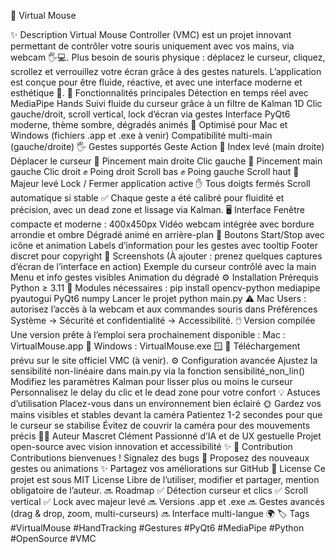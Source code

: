🎯 Virtual Mouse 

✨ Description
Virtual Mouse Controller (VMC) est un projet innovant permettant de contrôler votre souris uniquement avec vos mains, via webcam 🖐️💻.
Plus besoin de souris physique : déplacez le curseur, cliquez, scrollez et verrouillez votre écran grâce à des gestes naturels.
L’application est conçue pour être fluide, réactive, et avec une interface moderne et esthétique 🎨.
🚀 Fonctionnalités principales
Détection en temps réel avec MediaPipe Hands
Suivi fluide du curseur grâce à un filtre de Kalman 1D
Clic gauche/droit, scroll vertical, lock d’écran via gestes
Interface PyQt6 moderne, thème sombre, dégradés animés 🌈
Optimisé pour Mac et Windows (fichiers .app et .exe à venir)
Compatibilité multi-main (gauche/droite)
🖐️ Gestes supportés
Geste	Action
🖖 Index levé (main droite)	Déplacer le curseur
🤏 Pincement main droite	Clic gauche
🤏 Pincement main gauche	Clic droit
✊ Poing droit	Scroll bas
✊ Poing gauche	Scroll haut
🖕 Majeur levé	Lock / Fermer application active
✋ Tous doigts fermés	Scroll automatique si stable
✅ Chaque geste a été calibré pour fluidité et précision, avec un dead zone et lissage via Kalman.
🖥️ Interface
Fenêtre compacte et moderne : 400x450px
Vidéo webcam intégrée avec bordure arrondie et ombre
Dégradé animé en arrière-plan 🌈
Boutons Start/Stop avec icône et animation
Labels d’information pour les gestes avec tooltip
Footer discret pour copyright
📸 Screenshots
(À ajouter : prenez quelques captures d’écran de l’interface en action)
Exemple du curseur contrôlé avec la main
Menu et info gestes visibles
Animation du dégradé
⚙️ Installation
Prérequis
Python ≥ 3.11 🐍
Modules nécessaires :
pip install opencv-python mediapipe pyautogui PyQt6 numpy
Lancer le projet
python main.py
⚠️ Mac Users : autorisez l’accès à la webcam et aux commandes souris dans Préférences Système → Sécurité et confidentialité → Accessibilité.
🖱️ Version compilée
Une version prête à l’emploi sera prochainement disponible :
Mac : VirtualMouse.app 🍏
Windows : VirtualMouse.exe 🪟
🔗 Téléchargement prévu sur le site officiel VMC (à venir).
⚙️ Configuration avancée
Ajustez la sensibilité non-linéaire dans main.py via la fonction sensibilité_non_lin()
Modifiez les paramètres Kalman pour lisser plus ou moins le curseur
Personnalisez le delay du clic et le dead zone pour votre confort
💡 Astuces d’utilisation
Placez-vous dans un environnement bien éclairé 🌞
Gardez vos mains visibles et stables devant la caméra
Patientez 1-2 secondes pour que le curseur se stabilise
Évitez de couvrir la caméra pour des mouvements précis
👨‍💻 Auteur
Mascret Clément
Passionné d’IA et de UX gestuelle
Projet open-source avec vision innovation et accessibilité ✨
🤝 Contribution
Contributions bienvenues !
Signalez des bugs 🐛
Proposez des nouveaux gestes ou animations ✨
Partagez vos améliorations sur GitHub
📜 License
Ce projet est sous MIT License
Libre de l’utiliser, modifier et partager, mention obligatoire de l’auteur.
🔜 Roadmap
✅ Détection curseur et clics
✅ Scroll vertical
✅ Lock avec majeur levé
🔜 Versions .app et .exe
🔜 Gestes avancés (drag & drop, zoom, multi-curseurs)
🔜 Interface multi-langue 🌍
🏷️ Tags
#VirtualMouse #HandTracking #Gestures #PyQt6 #MediaPipe #Python #OpenSource #VMC
